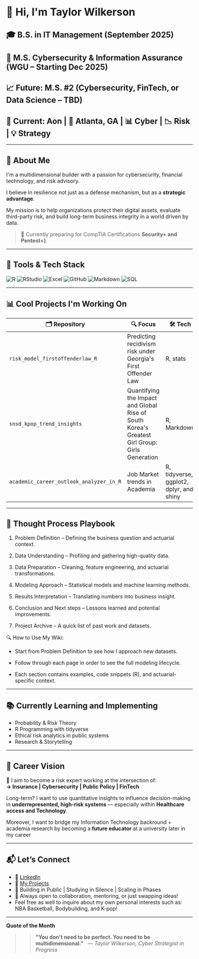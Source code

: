 # 👋 Hi, I'm Taylor Wilkerson
## 🎓 B.S. in IT Management (September 2025)
## 🔐 M.S. Cybersecurity & Information Assurance (WGU – Starting Dec 2025)
## 📈 Future: M.S. #2 (Cybersecurity, FinTech, or Data Science – TBD)  
## 🏢 Current: Aon | 📍 Atlanta, GA | 📊 Cyber | 📉 Risk | 💡 Strategy  
---

## 🎯 About Me
I'm a multidimensional builder with a passion for cybersecurity, financial technology, and risk advisory.  

I believe in resilience not just as a defense mechanism, but as a **strategic advantage**. 

My mission is to help organizations protect their digital assets, evaluate third-party risk, and build long-term business integrity in a world driven by data.

> 📌 Currently preparing for CompTIA Certifications **Security+ and Pentest+)**.

---

## 🔧 Tools & Tech Stack

![R](https://img.shields.io/badge/R-276DC3?style=flat&logo=r&logoColor=white)
![RStudio](https://img.shields.io/badge/RStudio-75AADB?style=flat&logo=rstudio&logoColor=white)
![Excel](https://img.shields.io/badge/Excel-217346?style=flat&logo=microsoft-excel&logoColor=white)
![GitHub](https://img.shields.io/badge/GitHub-181717?style=flat&logo=github)
![Markdown](https://img.shields.io/badge/Markdown-000000?style=flat&logo=markdown)
![SQL](https://img.shields.io/badge/SQL-4479A1?style=flat&logo=postgresql&logoColor=white)

---

## 📊 Cool Projects I'm Working On

| 🗂️ Repository | 🔍 Focus | 🛠️ Tech |
|--------------|-----------|---------|
| `risk_model_firstoffenderlaw_R` | Predicting recidivism risk under Georgia's First Offender Law | R, stats |
| `snsd_kpop_trend_insights` | Quantifying the Impact and Global Rise of South Korea's Greatest Girl Group: Girls Generation| R, Markdown |
| `academic_career_outlook_analyzer_in_R` | Job Market trends in Academia | R, tidyverse, ggplot2, dplyr, and shiny |

---

## 📂 Thought Process Playbook
1. Problem Definition
 – Defining the business question and actuarial context.

2. Data Understanding
 – Profiling and gathering high-quality data.

3. Data Preparation
 – Cleaning, feature engineering, and actuarial transformations.

4. Modeling Approach
 – Statistical models and machine learning methods.

5. Results Interpretation
– Translating numbers into business insight.

6. Conclusion and Next steps 
 – Lessons learned and potential improvements.

7. Project Archive 
 – A quick list of past work and datasets.

🔍 How to Use My Wiki:
* Start from Problem Definition to see how I approach new datasets.

* Follow through each page in order to see the full modeling lifecycle.

* Each section contains examples, code snippets (R), and actuarial-specific context.

***

## 📚 Currently Learning and Implementing 

- Probability & Risk Theory  
- R Programming with tidyverse   
- Ethical risk analytics in public systems
- Research & Storytelling

---

## 🚀 Career Vision

📌 I aim to become a risk expert working at the intersection of:  
**→ Insurance | Cybersecurity | Public Policy | FinTech**  

Long-term? I want to use quantitative insights to influence decision-making in **underrepresented, high-risk systems** — especially within **Healthcare access and Technology**.

Moreover, I want to bridge my Information Technology backround + academia research by becoming a **future educator** at a university later in my career

---

## 📬 Let’s Connect

- 💼 [LinkedIn](https://www.linkedin.com/in/taylor-n-wilkerson/)  
- 📁 [My Projects](https://github.com/RiskWithTaylor?tab=repositories)
- 🚀 Building in Public | Studying in Silence | Scaling in Phases
- 🧠 Always open to collaboration, mentoring, or just swapping ideas!
- Feel free as well to inquire about my own personal interests such as: NBA Basketball, Bodybuilding, and K-pop!
---

**Quote of the Month**
> > **"You don't need to be perfect. You need to be multidimensional."**  
> — *Taylor Wilkerson, Cyber Strategist in Progress*


<!--
**RiskWithTaylor/RiskWithTaylor** is a ✨ _special_ ✨ repository because its `README.md` (this file) appears on your GitHub profile.

Here are some ideas to get you started:

- 🔭 I’m currently working on ...
- 🌱 I’m currently learning ...
- 👯 I’m looking to collaborate on ...
- 🤔 I’m looking for help with ...
- 💬 Ask me about ...
- 📫 How to reach me: ...
- 😄 Pronouns: ...
- ⚡ Fun fact: ...
-->
